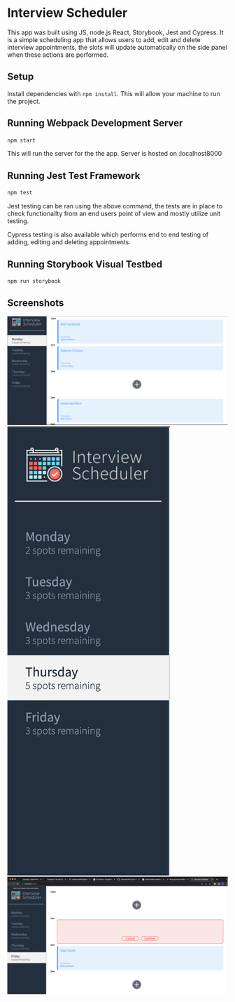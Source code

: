# Interview Scheduler

This app was built using JS, node.js React, Storybook, Jest and Cypress. It is a simple scheduling app that allows users to add, edit and delete interview
appointments, the slots will update automatically on the side panel when these actions are performed.

## Setup

Install dependencies with `npm install`. This will allow your machine to run the project.

## Running Webpack Development Server

```sh
npm start
```
This will run the server for the the app. Server is hosted on :localhost8000

## Running Jest Test Framework

```sh
npm test
```
Jest testing can be ran using the above command, the tests are in place to check functionailty from an end users point of view and mostly utilize unit testing.

Cypress testing is also available which performs end to end testing of adding, editing and deleting appointments.

## Running Storybook Visual Testbed

```sh
npm run storybook
```


## Screenshots

!["Screenshot of interview slots"](https://github.com/will-frankland/scheduler/blob/master/docs/Screenshot%20of%20Appointments.png?raw=true)
!["Screenshot of side panel showing available appointments"](https://github.com/will-frankland/scheduler/blob/master/docs/Screenshot%20of%20Side%20Panel.png?raw=true)
!["Screenshot of confirm delete request"](https://github.com/will-frankland/scheduler/blob/master/docs/Screenshot%20of%20Confirm%20Delete.png?raw=true)

